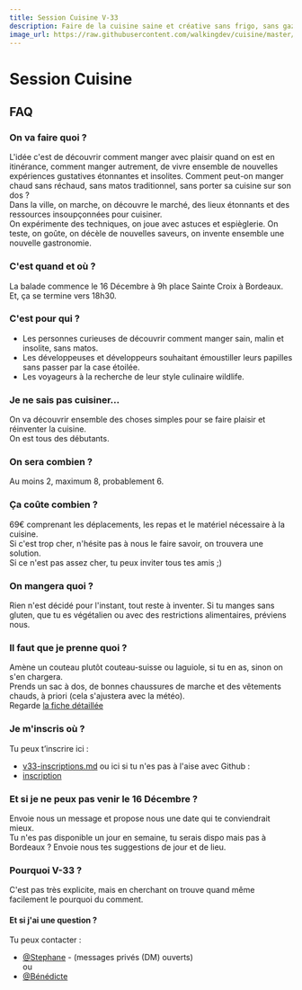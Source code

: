 ```yaml
---
title: Session Cuisine V-33
description: Faire de la cuisine saine et créative sans frigo, sans gazinière et sans cuisine .
image_url: https://raw.githubusercontent.com/walkingdev/cuisine/master/media/pommes.jpg
---
```


# Session Cuisine 

## FAQ

### On va faire quoi ?

L'idée c'est de découvrir comment manger avec plaisir quand on est en itinérance, comment manger autrement, de vivre ensemble de nouvelles expériences gustatives étonnantes et insolites. 
Comment peut-on manger chaud sans réchaud, sans matos traditionnel, sans porter sa cuisine sur son dos ?  
Dans la ville, on marche, on découvre le marché, des lieux étonnants et des ressources insoupçonnées pour cuisiner.   
On expérimente des techniques, on joue avec astuces et espièglerie. On teste, on goûte, on décèle de nouvelles saveurs, on invente ensemble une nouvelle gastronomie.

### C'est quand et où ?

La balade commence le 16 Décembre à 9h place Sainte Croix à Bordeaux.  
Et, ça se termine vers 18h30.

### C'est pour qui ?

- Les personnes curieuses de découvrir comment manger sain, malin et insolite, sans matos.
- Les développeuses et développeurs souhaitant émoustiller leurs papilles sans passer par la case étoilée.
- Les voyageurs à la recherche de leur style culinaire wildlife.

### Je ne sais pas cuisiner...

On va découvrir ensemble des choses simples pour se faire plaisir et réinventer la cuisine.  
On est tous des débutants.

### On sera combien ?

Au moins 2, maximum 8, probablement 6.

### Ça coûte combien ?
69€ comprenant les déplacements, les repas et le matériel nécessaire à la cuisine.  
Si c'est trop cher, n'hésite pas à nous le faire savoir, on trouvera une solution.  
Si ce n'est pas assez cher, tu peux inviter tous tes amis ;)

### On mangera quoi ?

Rien n'est décidé pour l'instant, tout reste à inventer. Si tu manges sans gluten, que tu es végétalien ou avec des restrictions alimentaires, préviens nous.

### Il faut que je prenne quoi ?

Amène un couteau plutôt couteau-suisse ou laguiole, si tu en as, sinon on s'en chargera.  
Prends un sac à dos, de bonnes chaussures de marche et des vêtements chauds, à priori (cela s'ajustera avec la météo).  
Regarde [la fiche détaillée](https://github.com/walkingdev/cuisine/edit/master/v33-prepare-ta-session.md) 

### Je m'inscris où ?

Tu peux t’inscrire ici :
* [v33-inscriptions.md](https://github.com/walkingdev/cuisine/edit/master/v33-inscriptions.md)
ou ici si tu n'es pas à l'aise avec Github :
* [inscription](https://www.eventbrite.fr/e/billets-walking-dev-cuisine-29078499575)

### Et si je ne peux pas venir le 16 Décembre ?

Envoie nous un message et propose nous une date qui te conviendrait mieux.  
Tu n'es pas disponible un jour en semaine, tu serais dispo mais pas à Bordeaux ? Envoie nous tes suggestions de jour et de lieu.

### Pourquoi V-33 ?

C'est pas très explicite, mais en cherchant on trouve quand même facilement le pourquoi du comment.

#### Et si j'ai une question ?

Tu peux contacter :  
- [@Stephane](http://twitter.com/...) - (messages privés (DM) ouverts)  
ou  
- [@Bénédicte](https://twitter.com/Benelambert1979)

